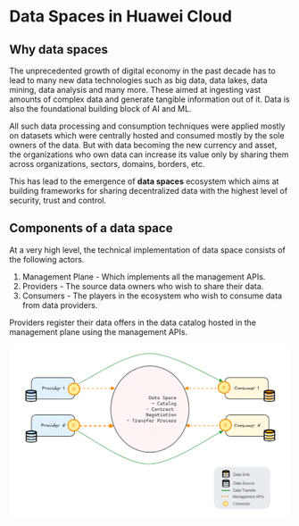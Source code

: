 # Data Spaces in Huawei Cloud

## Why data spaces
The unprecedented growth of digital economy in the past decade has to lead to many new data technologies such as
big data, data lakes, data mining, data analysis and many more. These aimed at ingesting vast amounts of complex data
and generate tangible information out of it. Data is also the foundational building block of AI and ML.

All such data processing and consumption techniques were applied mostly on datasets which were centrally hosted
and consumed mostly by the sole owners of the data. But with data becoming the new currency and asset,
the organizations who own data can increase its value only by sharing them across organizations, sectors, domains, borders, etc.

This has lead to the emergence of **data spaces** ecosystem which aims at building frameworks for
sharing decentralized data with the highest level of security, trust and control.

## Components of a data space

At a very high level, the technical implementation of data space consists of the following actors.

1. Management Plane - Which implements all the management APIs.
2. Providers - The source data owners who wish to share their data.
3. Consumers - The players in the ecosystem who wish to consume data from data providers.

Providers register their data offers in the data catalog hosted in the management plane using the management APIs.

![file](dataspace-highlevel-export.PNG)